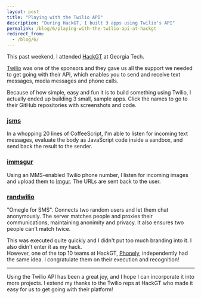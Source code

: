 ```yaml
---
layout: post
title: "Playing with the Twilio API"
description: "During HackGT, I built 3 apps using Twilio's API"
permalink: /blog/6/playing-with-the-twilio-api-at-hackgt
redirect_from:
  - /blog/6/
---
```


This past weekend, I attended [HackGT](http://hackgt.com/) at Georgia Tech.

[Twilio](https://www.twilio.com/) was one of the sponsors and they gave us 
all the support we needed to get going with their API, which enables you to 
send and receive text messages, media messages and phone calls.

Because of how simple, easy and fun it is to build something using Twilio, 
I actually ended up building 3 small, sample apps. Click the names to go 
to their GitHub repositories with screenshots and code.

### [jsms](https://github.com/gberger/jsms)

In a whopping 20 lines of CoffeeScript, I'm able to listen for incoming
text messages, evaluate the body as JavaScript code inside a sandbox,
and send back the result to the sender.

### [immsgur](https://github.com/gberger/immsgur)

Using an MMS-enabled Twilio phone number, I listen for incoming images
and upload them to [Imgur](https://imgur.com/). The URLs are sent back
to the user.

### [randwilio](https://github.com/gberger/randwilio)

"Omegle for SMS". Connects two random users and let them chat anonymously. 
The server matches people and proxies their communications, maintaining anonimity
and privacy. It also ensures two people can't match twice.

This was executed quite quickly and I didn't put too much branding into it.
I also didn't enter it as my hack.    
However, one of the top 10 teams at HackGT, [Phonely](http://hackgt2014.challengepost.com/submissions/26964-phonely),
independently had the same idea. I congratulate them on their execution
and recognition!

----

Using the Twilio API has been a great joy, and I hope I can incorporate
it into more projects. I extend my thanks to the Twilio reps at HackGT
who made it easy for us to get going with their platform!
